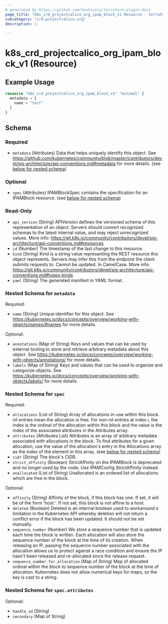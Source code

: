 ```yaml
---
# generated by https://github.com/hashicorp/terraform-plugin-docs
page_title: "k8s_crd_projectcalico_org_ipam_block_v1 Resource - terraform-provider-k8s"
subcategory: "crd.projectcalico.org"
description: |-
  
---
```


# k8s_crd_projectcalico_org_ipam_block_v1 (Resource)



## Example Usage

```terraform
resource "k8s_crd_projectcalico_org_ipam_block_v1" "minimal" {
  metadata = {
    name = "test"
  }
}
```

<!-- schema generated by tfplugindocs -->
## Schema

### Required

- `metadata` (Attributes) Data that helps uniquely identify this object. See https://github.com/kubernetes/community/blob/master/contributors/devel/sig-architecture/api-conventions.md#metadata for more details. (see [below for nested schema](#nestedatt--metadata))

### Optional

- `spec` (Attributes) IPAMBlockSpec contains the specification for an IPAMBlock resource. (see [below for nested schema](#nestedatt--spec))

### Read-Only

- `api_version` (String) APIVersion defines the versioned schema of this representation of an object. Servers should convert recognized schemas to the latest internal value, and may reject unrecognized values. More info: https://git.k8s.io/community/contributors/devel/sig-architecture/api-conventions.md#resources
- `id` (Number) The timestamp of the last change to this resource.
- `kind` (String) Kind is a string value representing the REST resource this object represents. Servers may infer this from the endpoint the client submits requests to. Cannot be updated. In CamelCase. More info: https://git.k8s.io/community/contributors/devel/sig-architecture/api-conventions.md#types-kinds
- `yaml` (String) The generated manifest in YAML format.

<a id="nestedatt--metadata"></a>
### Nested Schema for `metadata`

Required:

- `name` (String) Unique identifier for this object. See https://kubernetes.io/docs/concepts/overview/working-with-objects/names/#names for more details.

Optional:

- `annotations` (Map of String) Keys and values that can be used by external tooling to store and retrieve arbitrary metadata about this object. See https://kubernetes.io/docs/concepts/overview/working-with-objects/annotations/ for more details.
- `labels` (Map of String) Keys and values that can be used to organize and categorize objects. See https://kubernetes.io/docs/concepts/overview/working-with-objects/labels/ for more details.


<a id="nestedatt--spec"></a>
### Nested Schema for `spec`

Required:

- `allocations` (List of String) Array of allocations in-use within this block. nil entries mean the allocation is free. For non-nil entries at index i, the index is the ordinal of the allocation within this block and the value is the index of the associated attributes in the Attributes array.
- `attributes` (Attributes List) Attributes is an array of arbitrary metadata associated with allocations in the block. To find attributes for a given allocation, use the value of the allocation's entry in the Allocations array as the index of the element in this array. (see [below for nested schema](#nestedatt--spec--attributes))
- `cidr` (String) The block's CIDR.
- `strict_affinity` (Boolean) StrictAffinity on the IPAMBlock is deprecated and no longer used by the code. Use IPAMConfig StrictAffinity instead.
- `unallocated` (List of String) Unallocated is an ordered list of allocations which are free in the block.

Optional:

- `affinity` (String) Affinity of the block, if this block has one. If set, it will be of the form 'host:<hostname>'. If not set, this block is not affine to a host.
- `deleted` (Boolean) Deleted is an internal boolean used to workaround a limitation in the Kubernetes API whereby deletion will not return a conflict error if the block has been updated. It should not be set manually.
- `sequence_number` (Number) We store a sequence number that is updated each time the block is written. Each allocation will also store the sequence number of the block at the time of its creation. When releasing an IP, passing the sequence number associated with the allocation allows us to protect against a race condition and ensure the IP hasn't been released and re-allocated since the release request.
- `sequence_number_for_allocation` (Map of String) Map of allocated ordinal within the block to sequence number of the block at the time of allocation. Kubernetes does not allow numerical keys for maps, so the key is cast to a string.

<a id="nestedatt--spec--attributes"></a>
### Nested Schema for `spec.attributes`

Optional:

- `handle_id` (String)
- `secondary` (Map of String)


